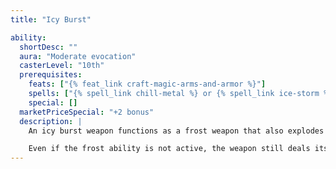 ```yaml
---
title: "Icy Burst"

ability:
  shortDesc: ""
  aura: "Moderate evocation"
  casterLevel: "10th"
  prerequisites:
    feats: ["{% feat_link craft-magic-arms-and-armor %}"]
    spells: ["{% spell_link chill-metal %} or {% spell_link ice-storm %}"]
    special: []
  marketPriceSpecial: "+2 bonus"
  description: |
    An icy burst weapon functions as a frost weapon that also explodes with frost upon striking a successful critical hit. The frost does not harm the wielder. In addition to the extra damage from the frost ability, an icy burst weapon deals an extra 1d10 points of cold damage on a successful critical hit. If the weapon's critical multiplier is &times;3, add an extra 2d10 points of cold damage instead, and if the multiplier is &times;4, add an extra 3d10 points. Bows, crossbows, and slings so crafted bestow the cold energy upon their ammunition.

    Even if the frost ability is not active, the weapon still deals its extra cold damage on a successful critical hit.
---
```

